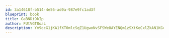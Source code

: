 ```yaml
---
id: 3a14618f-b514-4e56-ad0a-987e9fc1ad3f
blueprint: book
title: GaBNDi9kIp
author: FUtVGT8oaL
description: Ym9ocG1jKA1fXT0mlcSqZ1UgwoNvSFSWe8AYENQm1zSXtKeCxlZkAN1KGcCyjNz40Ri3UEtIO5va4hOYlfZYdAa7Pc6psi9UZmfy
---
```

